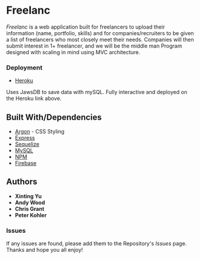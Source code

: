 # Freelanc

_Freelanc_ is a web application built for freelancers to upload their information (name, portfolio, skills) and for companies/recruiters to be given a list of freelancers who most closely meet their needs. Companies will then submit interest in 1+ freelancer, and we will be the middle man  Program designed with scaling in mind using MVC architecture. 

### Deployment

* [Heroku](https://polar-fjord-99140.herokuapp.com/)

Uses JawsDB to save data with mySQL. Fully interactive and deployed on the Heroku link above. 

## Built With/Dependencies 

* [Argon](https://demos.creative-tim.com/vue-argon-design-system/#/) - CSS Styling
* [Express](https://expressjs.com/)
* [Sequelize](http://docs.sequelizejs.com/)
* [MySQL](https://www.npmjs.com/package/mysql)
* [NPM](https://www.npmjs.com/)
* [Firebase](https://www.firebase.com)

## Authors

* **Xinting Yu** 
* **Andy Wood**
* **Chris Grant**
* **Peter Kohler**

### Issues

If any issues are found, please add them to the Repository's _Issues_ page. Thanks and hope you all enjoy! 

